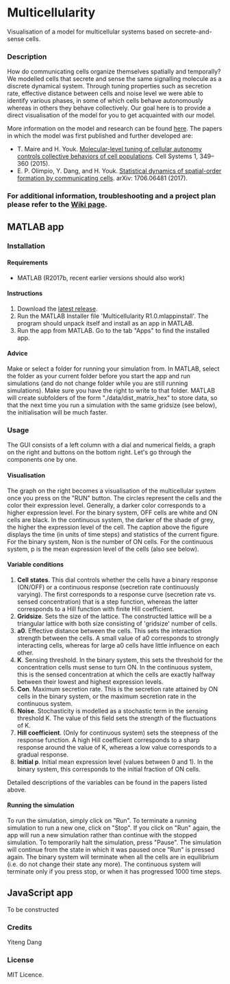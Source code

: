 # Multicellularity
Visualisation of a model for multicellular systems based on secrete-and-sense cells.  

### Description
How do communicating cells organize themselves spatially and temporally? We modelled cells that secrete and sense the same signalling molecule as a discrete dynamical system. Through tuning properties such as secretion rate, effective distance between cells and noise level we were able to identify various phases, in some of which cells behave autonomously whereas in others they behave collectively. Our goal here is to provide a direct visualisation of the model for you to get acquainted with our model. 

More information on the model and research can be found [here](http://youklab.org/research.html). The papers in which the model was first published and further developed are:
*  T. Maire and H. Youk. [Molecular-level tuning of cellular autonomy controls collective behaviors of cell populations](http://www.youklab.org/papers/CellSystems2015_Maire.pdf). Cell Systems 1, 349–360 (2015).
* E. P. Olimpio, Y. Dang, and H. Youk. [Statistical dynamics of spatial-order formation by communicating cells](https://arxiv.org/abs/1706.06481). arXiv: 1706.06481 (2017).

### **For additional information, troubleshooting and a project plan please refer to the [Wiki page](https://github.com/YitengD/Multicellularity/wiki).**

## MATLAB app
### Installation
#### Requirements
* MATLAB (R2017b, recent earlier versions should also work)

#### Instructions
1. Download the [latest release](https://github.com/YitengD/Multicellularity/releases). 
2. Run the MATLAB Installer file 'Multicellularity R1.0.mlappinstall'. The program should unpack itself and install as an app in MATLAB. 
3. Run the app from MATLAB. Go to the tab "Apps" to find the installed app.

#### Advice
Make or select a folder for running your simulation from. In MATLAB, select the folder as your current folder before you start the app and run simulations (and do not change folder while you are still running simulations). Make sure you have the right to write to that folder. MATLAB will create subfolders of the form "./data/dist_matrix_hex" to store data, so that the next time you run a simulation with the same gridsize (see below), the initialisation will be much faster.

### Usage
The GUI consists of a left column with a dial and numerical fields, a graph on the right and buttons on the bottom right. Let's go through the components one by one.

#### Visualisation
The graph on the right becomes a visualisation of the multicellular system once you press on the "RUN" button. The circles represent the cells and the color their expression level. Generally, a darker color corresponds to a higher expression level. For the binary system, OFF cells are white and ON cells are black. In the continuous system, the darker of the shade of grey, the higher the expression level of the cell. 
The caption above the figure displays the time (in units of time steps) and statistics of the current figure. For the binary system, Non is the number of ON cells. For the continuous system, p is the mean expression level of the cells (also see below).

#### Variable conditions
1. **Cell states**. This dial controls whether the cells have a binary response (ON/OFF) or a continuous response (secretion rate continuously varying). The first corresponds to a response curve (secretion rate vs. sensed concentration) that is a step function, whereas the latter corresponds to a Hill function with finite Hill coefficient.
2. **Gridsize**. Sets the size of the lattice. The constructed lattice will be a triangular lattice with both size consisting of 'gridsize' number of cells.
3. **a0**. Effective distance between the cells. This sets the interaction strength between the cells. A small value of a0 corresponds to strongly interacting cells, whereas for large a0 cells have little influence on each other.
4. **K**. Sensing threshold. In the binary system, this sets the threshold for the concentration cells must sense to turn ON. In the continuous system, this is the sensed concentration at which the cells are exactly halfway between their lowest and highest expression levels.
5. **Con**. Maximum secretion rate. This is the secretion rate attained by ON cells in the binary system, or the maximum secretion rate in the continuous system.
6. **Noise**. Stochasticity is modelled as a stochastic term in the sensing threshold K. The value of this field sets the strength of the fluctuations of K. 
7. **Hill coefficient**. (Only for continuous system) sets the steepness of the response function. A high Hill coefficient corresponds to a sharp response around the value of K, whereas a low value corresponds to a gradual response.
8. **Initial p**. Initial mean expression level (values between 0 and 1). In the binary system, this corresponds to the initial fraction of ON cells. 

Detailed descriptions of the variables can be found in the papers listed above.

#### Running the simulation
To run the simulation, simply click on "Run". To terminate a running simulation to run a new one, click on "Stop". If you click on "Run" again, the app will run a new simulation rather than continue with the stopped simulation. To temporarily halt the simulation, press "Pause". The simulation will continue from the state in which it was paused once "Run" is pressed again. The binary system will terminate when all the cells are in equilibrium (i.e. do not change their state any more). The continuous system will terminate only if you press stop, or when it has progressed 1000 time steps.

## JavaScript app
To be constructed

### Credits
Yiteng Dang

### License
MIT Licence.
